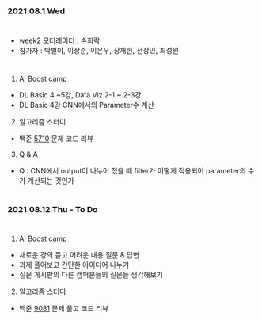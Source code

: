 ### 2021.08.1 Wed  

#
- week2 모더레이터 : 손희락
- 참가자 : 박별이, 이상준, 이은우, 장재현, 전상민, 최성원
#
1. AI Boost camp
- DL Basic 4 ~5강, Data Viz 2-1 ~ 2-3강
- DL Basic 4강 CNN에서의 Parameter수 계산

  
2. 알고리즘 스터디
- 백준 [5710](https://www.acmicpc.net/problem/5710) 문제 코드 리뷰  


  
3. Q & A
- Q : CNN에서 output이 나누어 졌을 때 filter가 어떻게 적용되어 parameter의 수가 계산되는 것인가

   
  


  
#
### 2021.08.12 Thu - To Do 
#
1. AI Boost camp
- 새로운 강의 듣고 어려운 내용 질문 & 답변
- 과제 풀어보고 간단한 아이디어 나누기
- 질문 게시판의 다른 캠퍼분들의 질문들 생각해보기  


  
2. 알고리즘 스터디
- 백준 [9081](https://www.acmicpc.net/problem/9081) 문제 풀고 코드 리뷰

